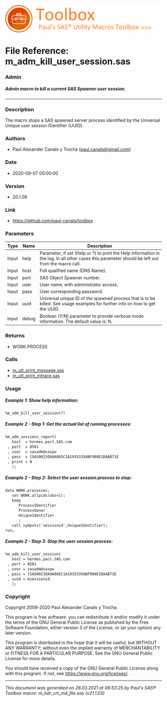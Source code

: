 ![../misc/images/doc_banner.png](../misc/images/doc_banner.png)
# 
# File Reference: m_adm_kill_user_session.sas

### Admin

##### Admin macro to kill a current SAS Spawner user session.

***

### Description
The macro stops a SAS spawned server process identified by the Universal Unique user session IDentifier (UUID).

### Authors
* Paul Alexander Canals y Trocha (paul.canals@gmail.com)

### Date
* 2020-09-07 00:00:00

### Version
* 20.1.09

### Link
* https://github.com/paul-canals/toolbox

### Parameters
| Type | Name | Description |
| ---- | ---- | ----------- |
| Input | help | Parameter, if set (Help or ?) to print the Help information in the log. In all other cases this parameter should be left out from the macro call. |
| Input | host | Full qualified  name (DNS Name). |
| Input | port | SAS Object Spawner  number. |
| Input | user | User name, with administrator access. |
| Input | pass | User corresponding password. |
| Input | uuid | Universal unique ID of the spawned process that is to be killed. See usage examples for further info on how to get the UUID. |
| Input | debug | Boolean [Y/N] parameter to provide verbose mode information. The default value is: N. |

### Returns
* WORK.PROCESS

### Calls
* [m_utl_print_message.sas](m_utl_print_message.md)
* [m_utl_print_mtrace.sas](m_utl_print_mtrace.md)

### Usage

##### Example 1: Show help information:
```sas
%m_adm_kill_user_session(?)
```

##### Example 2 - Step 1: Get the actual list of running processes:
```sas
%m_adm_sessions_report(
   host  = hermes.pact.SAS.com
 , port  = 8581
 , user  = sasadm@saspw
 , pass  = {SAS002}DA9A0A5C1A1935335ABF908E1DAAB71E
 , print = N
   );
```

##### Example 2 - Step 2: Select the user session process to stop:
```sas
data WORK.processes;
   set WORK.allpids(obs=1);
   keep
      ProcessIDentifier
      ProcessOwner
      UniqueIdentifier
      ;
   call symputx('sessionid',UniqueIdentifier);
run;

```

##### Example 2 - Step 3: Stop the user session process:
```sas
%m_adm_kill_user_session(
   host = hermes.pact.SAS.com
 , port = 8581
 , user = sasadm@saspw
 , pass = {SAS002}DA9A0A5C1A1935335ABF908E1DAAB71E
 , uuid = &sessionid.
   );
```

### Copyright
Copyright 2008-2020 Paul Alexander Canals y Trocha. 
 
This program is free software: you can redistribute it and/or modify 
it under the terms of the GNU General Public License as published by 
the Free Software Foundation, either version 3 of the License, or 
(at your option) any later version. 
 
This program is distributed in the hope that it will be useful, 
but WITHOUT ANY WARRANTY; without even the implied warranty of 
MERCHANTABILITY or FITNESS FOR A PARTICULAR PURPOSE. See the 
GNU General Public License for more details. 
 
You should have received a copy of the GNU General Public License 
along with this program. If not, see <https://www.gnu.org/licenses/>. 


***
*This document was generated on 28.03.2021 at 09:53:25  by Paul's SAS&reg; Toolbox macro: m_hdr_crt_md_file.sas (v21.1.03)*
